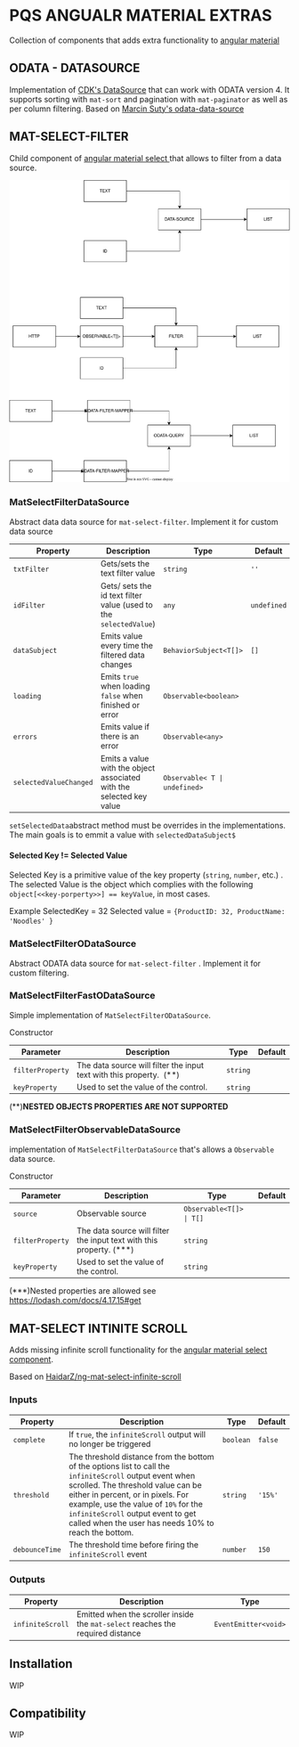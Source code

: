 # PQS ANGUALR MATERIAL EXTRAS

Collection of components that adds extra functionality to [angular material](https://material.angular.io)

## ODATA - DATASOURCE

Implementation of [CDK's DataSource](https://material.angular.io/cdk/collections/api#DataSource) that can work with ODATA version 4. It supports sorting with `mat-sort` and pagination with `mat-paginator` as well as per column filtering. Based on [Marcin Suty's odata-data-source](https://github.com/relair/odata-data-source)

## MAT-SELECT-FILTER

Child component of [angular material select ](https://material.angular.io/components/select) that allows to filter from a data source.

![Datasoruce](img/mat-select-filter-datasource.svg)

### MatSelectFilterDataSource

Abstract data data source for `mat-select-filter`. Implement it for custom data source

| Property               | Description                                                          | Type                          | Default     |
| ---------------------- | -------------------------------------------------------------------- | ----------------------------- | ----------- |
| `txtFilter`            | Gets/sets the text filter value                                      | `string`                      | `''`        |
| `idFilter`             | Gets/ sets the id text filter value (used to the `selectedValue`)    | `any`                         | `undefined` |
| `dataSubject`          | Emits value every time the filtered data changes                     | `BehaviorSubject<T[]>`        | `[]`        |
| `loading`              | Emits `true` when loading `false` when finished or error             | `Observable<boolean>`         |             |
| `errors`               | Emits value if there is an error                                     | `Observable<any>`             |             |
| `selectedValueChanged` | Emits a value with the object associated with the selected key value | `Observable< T \| undefined>` |             |

`setSelectedData`abstract method must be overrides in the implementations. The main goals is to emmit a value with `selectedDataSubject$`

#### Selected Key != Selected Value

Selected Key is a primitive value of the key property  (`string`, `number`, etc.) . The selected Value is the object which complies with the following `object[<<key-porperty>>] == keyValue`, in most cases.

Example SelectedKey = 32 Selected value = `{ProductID: 32, ProductName: 'Noodles' }`

### MatSelectFilterODataSource

Abstract ODATA data source for `mat-select-filter` . Implement it for custom filtering.

### MatSelectFilterFastODataSource

Simple implementation of `MatSelectFilterODataSource`.

Constructor

| Parameter        | Description                                                          | Type     | Default |
| ---------------- | -------------------------------------------------------------------- | -------- | ------- |
| `filterProperty` | The data source will filter the input text with this property.  (**) | `string` |         |
| `keyProperty`    | Used to set the value of the control.                                | `string` |         |

(**)**NESTED OBJECTS PROPERTIES ARE NOT SUPPORTED**

### MatSelectFilterObservableDataSource

implementation of `MatSelectFilterDataSource` that's allows a `Observable` data source.

Constructor

| Parameter        | Description                                                          | Type                     | Default |
| ---------------- | -------------------------------------------------------------------- | ------------------------ | ------- |
| `source`         | Observable source                                                    | `Observable<T[]> \| T[]` |         |
| `filterProperty` | The data source will filter the input text with this property. (***) | `string`                 |         |
| `keyProperty`    | Used to set the value of the control.                                | `string`                 |         |

 (***)Nested properties are allowed see https://lodash.com/docs/4.17.15#get

## MAT-SELECT INTINITE SCROLL



Adds missing infinite scroll functionality for the [angular material select component](https://material.angular.io/components/select).

Based on [HaidarZ/ng-mat-select-infinite-scroll](https://github.com/HaidarZ/ng-mat-select-infinite-scroll)

### Inputs

| Property       | Description                                                                                                                                                                                                                                                                                                              | Type      | Default |
| -------------- | ------------------------------------------------------------------------------------------------------------------------------------------------------------------------------------------------------------------------------------------------------------------------------------------------------------------------ | --------- | ------- |
| `complete`     | If `true`, the `infiniteScroll` output will no longer be triggered                                                                                                                                                                                                                                                       | `boolean` | `false` |
| `threshold`    | The threshold distance from the bottom of the options list to call the `infiniteScroll` output event when scrolled. The threshold value can be either in percent, or in pixels. For example, use the value of `10%` for the `infiniteScroll` output event to get called when the user has needs 10% to reach the bottom. | `string`  | `'15%'` |
| `debounceTime` | The threshold time before firing the `infiniteScroll` event                                                                                                                                                                                                                                                              | `number`  | `150`   |

### Outputs

| Property         | Description                                                                     | Type                 |
| ---------------- | ------------------------------------------------------------------------------- | -------------------- |
| `infiniteScroll` | Emitted when the scroller inside the `mat-select` reaches the required distance | `EventEmitter<void>` |

## Installation

WIP

## Compatibility

WIP
